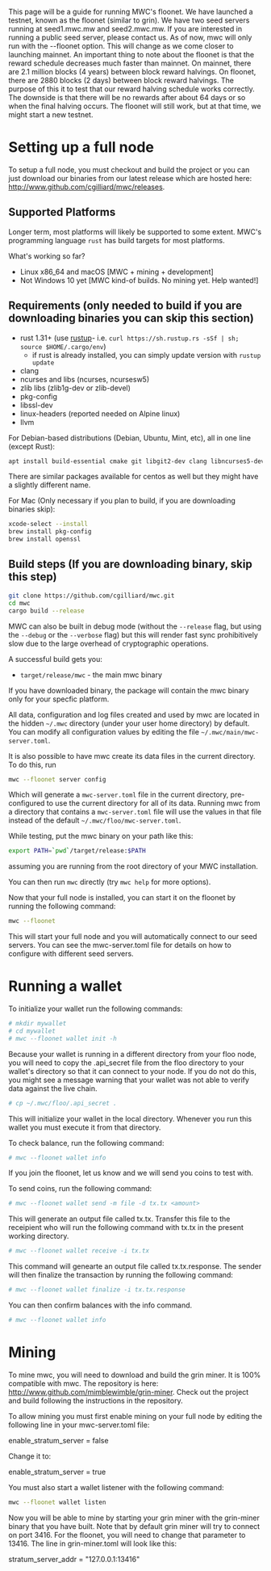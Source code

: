 This page will be a guide for running MWC's floonet. We have launched a testnet, known as the floonet (similar to grin).
We have two seed servers running at seed1.mwc.mw and seed2.mwc.mw. If you are interested in running a public seed server,
please contact us. As of now, mwc will only run with the --floonet option. This will change as we come closer to launching
mainnet. An important thing to note about the floonet is that the reward schedule decreases much faster than mainnet. On
mainnet, there are 2.1 million blocks (4 years) between block reward halvings. On floonet, there are 2880 blocks (2 days)
between block reward halvings. The purpose of this it to test that our reward halving schedule works correctly. The downside
is that there will be no rewards after about 64 days or so when the final halving occurs. The floonet will still work, but
at that time, we might start a new testnet.

# Setting up a full node
To setup a full node, you must checkout and build the project or you can just download our binaries from our latest release which are hosted here: http://www.github.com/cgilliard/mwc/releases.

## Supported Platforms

Longer term, most platforms will likely be supported to some extent.
MWC's programming language `rust` has build targets for most platforms.

What's working so far?

* Linux x86\_64 and macOS [MWC + mining + development]
* Not Windows 10 yet [MWC kind-of builds. No mining yet. Help wanted!]

## Requirements (only needed to build if you are downloading binaries you can skip this section)

* rust 1.31+ (use [rustup]((https://www.rustup.rs/))- i.e. `curl https://sh.rustup.rs -sSf | sh; source $HOME/.cargo/env`)
  * if rust is already installed, you can simply update version with `rustup update`
* clang
* ncurses and libs (ncurses, ncursesw5)
* zlib libs (zlib1g-dev or zlib-devel)
* pkg-config
* libssl-dev
* linux-headers (reported needed on Alpine linux)
* llvm

For Debian-based distributions (Debian, Ubuntu, Mint, etc), all in one line (except Rust):

```sh
apt install build-essential cmake git libgit2-dev clang libncurses5-dev libncursesw5-dev zlib1g-dev pkg-config libssl-dev llvm
```

There are similar packages available for centos as well but they might have a slightly different name.

For Mac (Only necessary if you plan to build, if you are downloading binaries skip):

```sh
xcode-select --install
brew install pkg-config
brew install openssl
```

## Build steps (If you are downloading binary, skip this step)

```sh
git clone https://github.com/cgilliard/mwc.git
cd mwc
cargo build --release
```

MWC can also be built in debug mode (without the `--release` flag, but using the `--debug` or the `--verbose` flag) but this will render fast sync prohibitively slow due to the large overhead of cryptographic operations.

A successful build gets you:

* `target/release/mwc` - the main mwc binary

If you have downloaded binary, the package will contain the mwc binary only for your specfic platform.

All data, configuration and log files created and used by mwc are located in the hidden
`~/.mwc` directory (under your user home directory) by default. You can modify all configuration
values by editing the file `~/.mwc/main/mwc-server.toml`.

It is also possible to have mwc create its data files in the current directory. To do this, run

```sh
mwc --floonet server config
```
Which will generate a `mwc-server.toml` file in the current directory, pre-configured to use
the current directory for all of its data. Running mwc from a directory that contains a
`mwc-server.toml` file will use the values in that file instead of the default
`~/.mwc/floo/mwc-server.toml`.

While testing, put the mwc binary on your path like this:

```sh
export PATH=`pwd`/target/release:$PATH
```

assuming you are running from the root directory of your MWC installation.

You can then run `mwc` directly (try `mwc help` for more options).

Now that your full node is installed, you can start it on the floonet by running the following command:

```sh
mwc --floonet
```

This will start your full node and you will automatically connect to our seed servers. You can see the mwc-server.toml file
for details on how to configure with different seed servers.

# Running a wallet

To initialize your wallet run the following commands:

```sh
# mkdir mywallet
# cd mywallet
# mwc --floonet wallet init -h
```

Because your wallet is running in a different directory from your floo node, you will need to copy the .api_secret file from the floo directory to your wallet's directory so that it can connect to your node. If you do not do this, you might see a message warning that your wallet was not able to verify data against the live chain.

```sh
# cp ~/.mwc/floo/.api_secret .
```

This will initialize your wallet in the local directory. Whenever you run this wallet you must execute it from that directory.

To check balance, run the following command:

```sh
# mwc --floonet wallet info
```

If you join the floonet, let us know and we will send you coins to test with.

To send coins, run the following command:

```sh
# mwc --floonet wallet send -m file -d tx.tx <amount>
```
This will generate an output file called tx.tx. Transfer this file to the receipient who will run the following command with
tx.tx in the present working directory.

```sh
# mwc --floonet wallet receive -i tx.tx
```
This command will genearte an output file called tx.tx.response. The sender will then finalize the transaction by running the
following command:

```sh
# mwc --floonet wallet finalize -i tx.tx.response
```

You can then confirm balances with the info command.

```sh
# mwc --floonet wallet info
```

# Mining

To mine mwc, you will need to download and build the grin miner. It is 100% compatible with mwc. The repository is here:
http://www.github.com/mimblewimble/grin-miner. Check out the project and build following the instructions in the repository.

To allow mining you must first enable mining on your full node by editing the following line in your mwc-server.toml file:

enable_stratum_server = false

Change it to:

enable_stratum_server = true

You must also start a wallet listener with the following command:

```sh
mwc --floonet wallet listen
```

Now you will be able to mine by starting your grin miner with the grin-miner binary that you have built. Note that by default grin miner will try to connect on port 3416. For the floonet, you will need to change that parameter to 13416. The line in grin-miner.toml will look like this:

stratum_server_addr = "127.0.0.1:13416"

